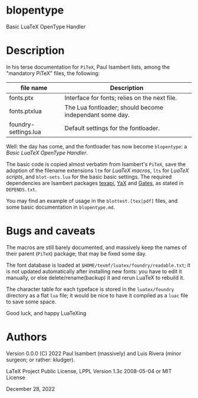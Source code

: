 # blopentype
Basic LuaTeX OpenType Handler

# Description

In his terse documentation for `PiTeX`, Paul Isambert lists, among the "mandatory PiTeX" files, the following:

| file name            | Description  |
|-|-|
| fonts.ptx            | Interface for fonts; relies on the next file.    |
| fonts.ptxlua         | The Lua fontloader; should become independant some day. |
| foundry-settings.lua | Default settings for the fontloader.             |

Well: the day has come, and the fontloader has now become `blopentype`: a *Basic LuaTeX OpenType Handler*.

The basic code is copied almost verbatim from Isambert's `PiTeX`, save the adoption of the filename extensions `ltm` for *LuaTeX macros*, `lts` for *LuaTeX scripts*, and `blot-sets.lua` for the basic basic settings. 
The required dependencies are Isambert packages [texapi](https://ctan.org/pkg/texapi), [YaX](https://ctan.org/pkg/yax) and [Gates](https://ctan.org/pkg/gates), as stated in `DEPENDS.txt`.

You may find an example of usage in the `blottest.[tex|pdf]` files, and some basic documentation in `blopentype.md`.

# Bugs and caveats

The macros are still barely documented, and massively keep the names of their parent (`PiTeX`) package; that may be fixed some day.

The font database is loaded at `$HOME/texmf/luatex/foundry/readable.txt`; it is not updated automatically after installing new fonts: you have to edit it manually, or else delete/rename(backup) it and rerun LuaTeX to rebuild it.

The character table for each typeface is stored in the `luatex/foundry` directory as a flat `lua` file; it would be nice to have it compiled as a `luac` file to save some space.

Good luck, and happy LuaTeXing

# Authors 

Version 0.0.0 (C) 2022 Paul Isambert (massively) and Luis Rivera (minor surgeon; or rather: kludger).

LaTeX Project Public License, LPPL Version 1.3c 2008-05-04 or MIT License

December 28, 2022